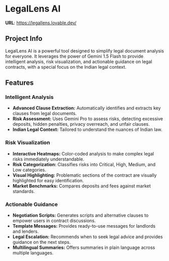 # LegalLens AI

**URL**: https://legallens.lovable.dev/

## Project Info

LegalLens AI is a powerful tool designed to simplify legal document analysis for everyone. It leverages the power of Gemini 1.5 Flash to provide intelligent analysis, risk visualization, and actionable guidance on legal contracts, with a special focus on the Indian legal context.

## Features

### Intelligent Analysis
- **Advanced Clause Extraction:** Automatically identifies and extracts key clauses from legal documents.
- **Risk Assessment:** Uses Gemini Pro to assess risks, detecting excessive deposits, hidden penalties, privacy overreach, and unfair clauses.
- **Indian Legal Context:** Tailored to understand the nuances of Indian law.

### Risk Visualization
- **Interactive Heatmaps:** Color-coded analysis to make complex legal risks immediately understandable.
- **Risk Categorization:** Classifies risks into Critical, High, Medium, and Low categories.
- **Visual Highlighting:** Problematic sections of the contract are visually highlighted for easy identification.
- **Market Benchmarks:** Compares deposits and fees against market standards.

### Actionable Guidance
- **Negotiation Scripts:** Generates scripts and alternative clauses to empower users in contract discussions.
- **Template Messages:** Provides ready-to-use messages for landlords and lenders.
- **Legal Escalation:** Recommends when to seek legal advice and provides guidance on the next steps.
- **Multilingual Summaries:** Offers summaries in plain language across multiple languages.

